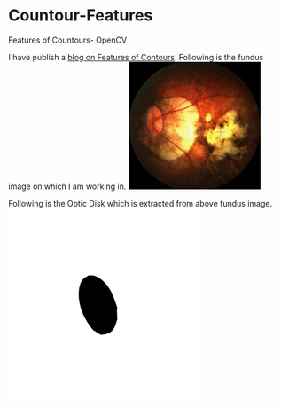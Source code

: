 # Countour-Features
Features of Countours- OpenCV

I have publish a [blog on Features of Contours](https://zawster.wordpress.com/2020/03/15/opencv-features-of-contours/). 
Following is the fundus image on which I am working in.
![Fundus Image](https://github.com/zawster/Countour-Features/blob/master/images/fundus.jpg)

Following is the Optic Disk which is extracted from above fundus image.
![Optic Disk Image](https://github.com/zawster/Countour-Features/blob/master/images/fundus-mask.png)
